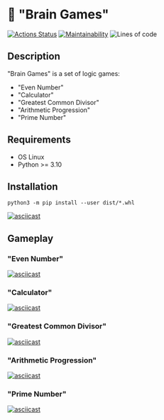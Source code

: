# :brain: **"Brain Games"**
[![Actions Status](https://github.com/ithemask/python-project-49/workflows/hexlet-check/badge.svg)](https://github.com/ithemask/python-project-49/actions)
[![Maintainability](https://api.codeclimate.com/v1/badges/8bde0a254c3c59ad4006/maintainability)](https://codeclimate.com/github/ithemask/python-project-49/maintainability)
![Lines of code](https://img.shields.io/tokei/lines/github/ithemask/python-project-49?label=Lines%20of%20code)
## Description
"Brain Games" is a set of logic games:
  + "Even Number"
  + "Calculator"
  + "Greatest Common Divisor"
  + "Arithmetic Progression"
  + "Prime Number"
## Requirements
  + OS Linux
  + Python >= 3.10
## Installation
```
python3 -m pip install --user dist/*.whl
```
[![asciicast](https://asciinema.org/a/dsgQhIHSBt0EnMs4SCWUqt8mn.svg)](https://asciinema.org/a/dsgQhIHSBt0EnMs4SCWUqt8mn)
## Gameplay
### "Even Number"
[![asciicast](https://asciinema.org/a/LJUjIeJVqEnmihwpWfYfxGGYp.svg)](https://asciinema.org/a/LJUjIeJVqEnmihwpWfYfxGGYp)
### "Calculator"
[![asciicast](https://asciinema.org/a/K0ZTrrkDQfZ2u18JGfIOT7VFd.svg)](https://asciinema.org/a/K0ZTrrkDQfZ2u18JGfIOT7VFd)
### "Greatest Common Divisor"
[![asciicast](https://asciinema.org/a/3j1C8elfSfzZfIajZmYnN9wc7.svg)](https://asciinema.org/a/3j1C8elfSfzZfIajZmYnN9wc7)
### "Arithmetic Progression"
[![asciicast](https://asciinema.org/a/6gZjYn0QLhpzluN3isZwPZ5jP.svg)](https://asciinema.org/a/6gZjYn0QLhpzluN3isZwPZ5jP)
### "Prime Number"
[![asciicast](https://asciinema.org/a/v7NzUuNL7gwDgIzlbavXQ3iPP.svg)](https://asciinema.org/a/v7NzUuNL7gwDgIzlbavXQ3iPP)

